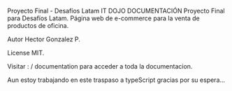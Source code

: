 Proyecto Final - Desafíos Latam
IT DOJO
DOCUMENTACIÓN
Proyecto Final para Desafíos Latam. Página web de e-commerce para la venta de productos de oficina.

Autor
Hector Gonzalez P.

License
MIT.

Visitar : / documentation para acceder a toda la documentacion.

Aun estoy trabajando en este traspaso a typeScript gracias por su espera...